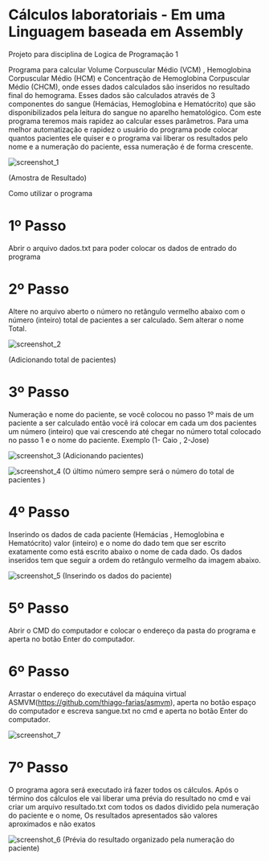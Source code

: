 # Cálculos laboratoriais - Em uma Linguagem baseada em Assembly
 Projeto para disciplina de Logica de Programação 1

Programa para calcular  Volume Corpuscular Médio (VCM) , Hemoglobina Corpuscular Médio (HCM) e Concentração de Hemoglobina Corpuscular Médio (CHCM), onde esses dados calculados são inseridos  no resultado final do hemograma. Esses dados são calculados através de 3 componentes do sangue (Hemácias, Hemoglobina e Hematócrito) que são disponibilizados pela leitura do sangue  no aparelho hematológico. Com este programa teremos mais rapidez ao calcular esses parâmetros. 
Para uma melhor automatização e rapidez o usuário do programa pode colocar quantos pacientes ele quiser e o programa vai liberar os resultados pelo nome e a numeração do paciente, essa numeração é de forma crescente.

![screenshot_1](https://user-images.githubusercontent.com/15707213/34359201-1646f678-ea3d-11e7-8ff7-f3e7ffc148e2.png)

(Amostra de Resultado)

Como utilizar o programa

# 1º Passo 
Abrir o arquivo dados.txt para poder colocar os dados de entrado do programa 


# 2º Passo 
Altere no arquivo aberto o número no retângulo vermelho abaixo com o número (inteiro) total de pacientes a ser calculado. Sem alterar  o nome Total.

![screenshot_2](https://user-images.githubusercontent.com/15707213/34359202-166a3ef8-ea3d-11e7-91e1-26e0d8418c17.png)

(Adicionando total de pacientes)

# 3º Passo 
Numeração e nome do  paciente, se você colocou no passo 1º mais de um paciente a ser calculado então você irá colocar  em cada um dos pacientes um número (inteiro)  que vai crescendo até chegar no número total colocado no passo 1 e o nome do paciente.  Exemplo (1- Caio , 2-Jose)

![screenshot_3](https://user-images.githubusercontent.com/15707213/34359203-1694508a-ea3d-11e7-88c3-bf9567dd6e02.png)
(Adicionando  pacientes)

![screenshot_4](https://user-images.githubusercontent.com/15707213/34359207-17cf2b3c-ea3d-11e7-82b0-264bf5e3245f.png)
(O último número sempre será o número do total de pacientes )

# 4º Passo   
Inserindo os dados de cada paciente (Hemácias , Hemoglobina e Hematócrito) valor (inteiro) e o nome do dado tem que ser escrito exatamente como está escrito abaixo o nome de cada dado. Os dados inseridos tem que seguir a ordem do retângulo vermelho da imagem abaixo.

![screenshot_5](https://user-images.githubusercontent.com/15707213/34359208-181926f6-ea3d-11e7-8fac-8905fa2e98c4.png)
(Inserindo os dados do paciente)

# 5º Passo 
Abrir o CMD do computador e colocar o endereço da pasta do programa e aperta no  botão Enter do computador.

# 6º Passo 
Arrastar o endereço do executável da máquina virtual ASMVM(https://github.com/thiago-farias/asmvm), aperta no botão espaço do computador e escreva sangue.txt no cmd e aperta no botão Enter do computador.

![screenshot_7](https://user-images.githubusercontent.com/15707213/34359247-66538212-ea3d-11e7-9f73-c911664b955c.png)



# 7º Passo  
O programa agora será executado irá fazer todos os cálculos. Após o término dos cálculos ele vai liberar uma prévia do resultado no cmd e vai criar um arquivo resultado.txt com todos os dados dividido pela numeração do paciente e o nome, Os resultados apresentados são valores aproximados e não exatos 

![screenshot_6](https://user-images.githubusercontent.com/15707213/34359209-18df9cf0-ea3d-11e7-8445-ef690c658651.png)
(Prévia do resultado organizado pela numeração do paciente)


 

